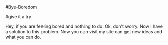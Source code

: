 #Bye-Boredom

#give it a try

Hey, if you are feeling bored and nothing to do. Ok, don't worry. Now I have a solution to this problem. Now you can visit my site can get new ideas and what you can do.
